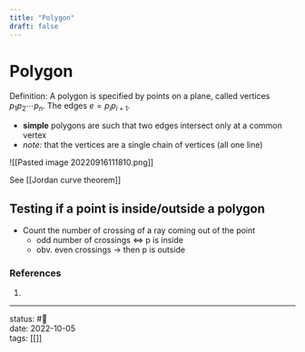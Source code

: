 ```yaml
---
title: "Polygon"
draft: false
---
```


# Polygon
Definition: A polygon is specified by points on a plane, called vertices $p_1p_2 \cdots p_n$. The  edges $e = p_i p_{i+1}$.
- **simple** polygons are such that two edges intersect only at a common vertex
- *note:* that the vertices are a single chain of vertices (all one line)

![[Pasted image 20220916111810.png]]

See [[Jordan curve theorem]]

## Testing if a point is inside/outside a polygon
- Count the number of crossing of a ray coming out of the point
	- odd number of crossings $\iff$ p is inside
	- obv. even crossings -> then p is outside

### References
1. 

---
status: #🌱             
date: 2022-10-05           
tags: [[]]           
